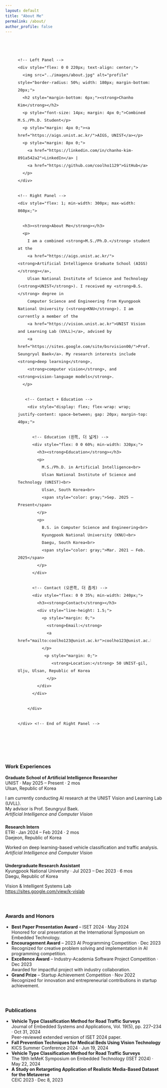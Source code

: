 ```yaml
---
layout: default
title: "About Me"
permalink: /about/
author_profile: false
---
```


<!-- Outer Wrapper to center the entire layout -->
<div style="max-width: 1080px; margin: 0 auto; padding: 40px; line-height: 1.6; font-size: 15px; font-family: sans-serif;">

  <!-- Main Flex Layout -->
  <div style="display: flex; flex-wrap: wrap; gap: 40px; align-items: flex-start;">

    <!-- Left Panel -->
    <div style="flex: 0 0 220px; text-align: center;">
      <img src="../images/about.jpg" alt="profile" style="border-radius: 50%; width: 180px; margin-bottom: 20px;">
      <h2 style="margin-bottom: 6px;"><strong>Chanho Kim</strong></h2>
      <p style="font-size: 14px; margin: 4px 0;">Combined M.S./Ph.D. Student</p>
      <p style="margin: 4px 0;"><a href="https://aigs.unist.ac.kr/">AIGS, UNIST</a></p>
      <p style="margin: 8px 0;">
        <a href="https://linkedin.com/in/chanho-kim-891a542a2">LinkedIn</a> |
        <a href="https://github.com/coolho1129">GitHub</a>
      </p>
    </div>

    <!-- Right Panel -->
    <div style="flex: 1; min-width: 300px; max-width: 860px;">

      <h3><strong>About Me</strong></h3>
      <p>
        I am a combined <strong>M.S./Ph.D.</strong> student at the 
        <a href="https://aigs.unist.ac.kr/"><strong>Artificial Intelligence Graduate School (AIGS)</strong></a>, 
        Ulsan National Institute of Science and Technology (<strong>UNIST</strong>). I received my <strong>B.S.</strong> degree in 
        Computer Science and Engineering from Kyungpook National University (<strong>KNU</strong>). I am currently a member of the 
        <a href="https://vision.unist.ac.kr">UNIST Vision and Learning Lab (UVLL)</a>, advised by 
        <a href="https://sites.google.com/site/bsrvision00/">Prof. Seungryul Baek</a>. My research interests include <strong>deep learning</strong>, 
        <strong>computer vision</strong>, and <strong>vision-language models</strong>.
      </p>

       <!-- Contact + Education -->
        <div style="display: flex; flex-wrap: wrap; justify-content: space-between; gap: 20px; margin-top: 40px;">
        
          <!-- Education (왼쪽, 더 넓게) -->
          <div style="flex: 0 0 60%; min-width: 320px;">
            <h3><strong>Education</strong></h3>
            <p>
              M.S./Ph.D. in Artificial Intelligence<br>
              Ulsan National Institute of Science and Technology (UNIST)<br> 
              Ulsan, South Korea<br>
              <span style="color: gray;">Sep. 2025 – Present</span>
            </p>
            <p>
              B.S. in Computer Science and Engineering<br>
              Kyungpook National University (KNU)<br> 
              Daegu, South Korea<br>
              <span style="color: gray;">Mar. 2021 – Feb. 2025</span>
            </p>
          </div>
        
          <!-- Contact (오른쪽, 더 좁게) -->
          <div style="flex: 0 0 35%; min-width: 240px;">
            <h3><strong>Contact</strong></h3>
            <div style="line-height: 1.5;">
              <p style="margin: 0;">
                <strong>Email:</strong> 
                <a href="mailto:coolho123@unist.ac.kr">coolho123@unist.ac.kr</a>
              </p>
               <p style="margin: 0;">
                  <strong>Location:</strong> 50 UNIST-gil, Ulju, Ulsan, Republic of Korea
                </p>
            </div>
          </div>
        
        </div>

    </div> <!-- End of Right Panel -->
  </div> <!-- End of Main Flex Layout -->
</div> <!-- End of Outer Wrapper -->

<!-- Work Experiences Section -->
<div style="margin-top: 60px;">
  <h3><strong>Work Experiences</strong></h3>

  <div style="margin-bottom: 24px;">
    <p><strong>Graduate School of Artificial Intelligence Researcher</strong><br>
    UNIST · May 2025 – Present · 2 mos<br>
    Ulsan, Republic of Korea</p>
    <p style="margin-top: 4px;">I am currently conducting AI research at the UNIST Vision and Learning Lab (UVLL).<br>
    My advisor is Prof. Seungryul Baek.<br>
    <em>Artificial Intelligence and Computer Vision</em></p>
  </div>

  <div style="margin-bottom: 24px;">
    <p><strong>Research Intern</strong><br>
    ETRI · Jan 2024 – Feb 2024 · 2 mos<br>
    Daejeon, Republic of Korea</p>
    <p style="margin-top: 4px;">Worked on deep learning-based vehicle classification and traffic analysis.<br>
    <em>Artificial Intelligence and Computer Vision</em></p>
  </div>

  <div>
    <p><strong>Undergraduate Research Assistant</strong><br>
    Kyungpook National University · Jul 2023 – Dec 2023 · 6 mos<br>
    Daegu, Republic of Korea</p>
    <p style="margin-top: 4px;">Vision & Intelligent Systems Lab<br>
    <a href="https://sites.google.com/view/k-vislab">https://sites.google.com/view/k-vislab</a></p>
  </div>
</div>

<!-- Awards and Honors Section -->
<div style="margin-top: 60px;">
  <h3><strong>Awards and Honors</strong></h3>
  <ul style="padding-left: 20px;">
    <li><strong>Best Paper Presentation Award</strong> – ISET 2024 · May 2024<br>
    Honored for oral presentation at the International Symposium on Embedded Technology.</li>
    <li><strong>Encouragement Award</strong> – 2023 AI Programming Competition · Dec 2023<br>
    Recognized for creative problem solving and implementation in AI programming competition.</li>
    <li><strong>Excellence Award</strong> – Industry-Academia Software Project Competition · Dec 2023<br>
    Awarded for impactful project with industry collaboration.</li>
    <li><strong>Grand Prize</strong> – Startup Achievement Competition · Nov 2022<br>
    Recognized for innovation and entrepreneurial contributions in startup achievement.</li>
  </ul>
</div>

<!-- Publications Section -->
<div style="margin-top: 60px;">
  <h3><strong>Publications</strong></h3>
  <ul style="padding-left: 20px;">
    <li>
      <strong>Vehicle Type Classification Method for Road Traffic Surveys</strong><br>
      Journal of Embedded Systems and Applications, Vol. 19(5), pp. 227–234 · Oct 31, 2024<br>
      Peer-reviewed extended version of ISET 2024 paper.
    </li>
    <li>
      <strong>Fall Prevention Techniques for Medical Beds Using Vision Technology</strong><br>
      KICS Summer Conference 2024 · Jun 19, 2024
    </li>
    <li>
      <strong>Vehicle Type Classification Method for Road Traffic Surveys</strong><br>
      The 19th IeMeK Symposium on Embedded Technology (ISET 2024) · May 22, 2024
    </li>
    <li>
      <strong>A Study on Retargeting Application of Realistic Media-Based Dataset for the Metaverse</strong><br>
      CEIC 2023 · Dec 8, 2023
    </li>
  </ul>
</div>









